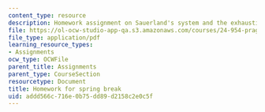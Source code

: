 ```yaml
---
content_type: resource
description: Homework assignment on Sauerland's system and the exhaustivity operator.
file: https://ol-ocw-studio-app-qa.s3.amazonaws.com/courses/24-954-pragmatics-in-linguistic-theory-spring-2010/addd566c716e0b75dd89d2158c2e0c5f_MIT24_954S10_hw3.pdf
file_type: application/pdf
learning_resource_types:
- Assignments
ocw_type: OCWFile
parent_title: Assignments
parent_type: CourseSection
resourcetype: Document
title: Homework for spring break
uid: addd566c-716e-0b75-dd89-d2158c2e0c5f
---
```

